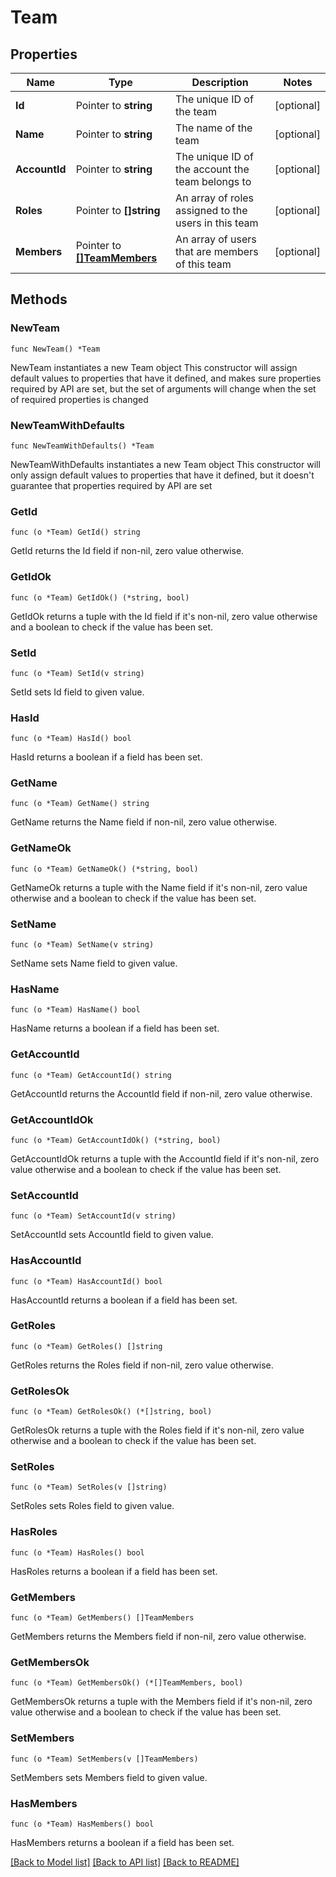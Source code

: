 # Team

## Properties

Name | Type | Description | Notes
------------ | ------------- | ------------- | -------------
**Id** | Pointer to **string** | The unique ID of the team | [optional] 
**Name** | Pointer to **string** | The name of the team | [optional] 
**AccountId** | Pointer to **string** | The unique ID of the account the team belongs to | [optional] 
**Roles** | Pointer to **[]string** | An array of roles assigned to the users in this team | [optional] 
**Members** | Pointer to [**[]TeamMembers**](TeamMembers.md) | An array of users that are members of this team | [optional] 

## Methods

### NewTeam

`func NewTeam() *Team`

NewTeam instantiates a new Team object
This constructor will assign default values to properties that have it defined,
and makes sure properties required by API are set, but the set of arguments
will change when the set of required properties is changed

### NewTeamWithDefaults

`func NewTeamWithDefaults() *Team`

NewTeamWithDefaults instantiates a new Team object
This constructor will only assign default values to properties that have it defined,
but it doesn't guarantee that properties required by API are set

### GetId

`func (o *Team) GetId() string`

GetId returns the Id field if non-nil, zero value otherwise.

### GetIdOk

`func (o *Team) GetIdOk() (*string, bool)`

GetIdOk returns a tuple with the Id field if it's non-nil, zero value otherwise
and a boolean to check if the value has been set.

### SetId

`func (o *Team) SetId(v string)`

SetId sets Id field to given value.

### HasId

`func (o *Team) HasId() bool`

HasId returns a boolean if a field has been set.

### GetName

`func (o *Team) GetName() string`

GetName returns the Name field if non-nil, zero value otherwise.

### GetNameOk

`func (o *Team) GetNameOk() (*string, bool)`

GetNameOk returns a tuple with the Name field if it's non-nil, zero value otherwise
and a boolean to check if the value has been set.

### SetName

`func (o *Team) SetName(v string)`

SetName sets Name field to given value.

### HasName

`func (o *Team) HasName() bool`

HasName returns a boolean if a field has been set.

### GetAccountId

`func (o *Team) GetAccountId() string`

GetAccountId returns the AccountId field if non-nil, zero value otherwise.

### GetAccountIdOk

`func (o *Team) GetAccountIdOk() (*string, bool)`

GetAccountIdOk returns a tuple with the AccountId field if it's non-nil, zero value otherwise
and a boolean to check if the value has been set.

### SetAccountId

`func (o *Team) SetAccountId(v string)`

SetAccountId sets AccountId field to given value.

### HasAccountId

`func (o *Team) HasAccountId() bool`

HasAccountId returns a boolean if a field has been set.

### GetRoles

`func (o *Team) GetRoles() []string`

GetRoles returns the Roles field if non-nil, zero value otherwise.

### GetRolesOk

`func (o *Team) GetRolesOk() (*[]string, bool)`

GetRolesOk returns a tuple with the Roles field if it's non-nil, zero value otherwise
and a boolean to check if the value has been set.

### SetRoles

`func (o *Team) SetRoles(v []string)`

SetRoles sets Roles field to given value.

### HasRoles

`func (o *Team) HasRoles() bool`

HasRoles returns a boolean if a field has been set.

### GetMembers

`func (o *Team) GetMembers() []TeamMembers`

GetMembers returns the Members field if non-nil, zero value otherwise.

### GetMembersOk

`func (o *Team) GetMembersOk() (*[]TeamMembers, bool)`

GetMembersOk returns a tuple with the Members field if it's non-nil, zero value otherwise
and a boolean to check if the value has been set.

### SetMembers

`func (o *Team) SetMembers(v []TeamMembers)`

SetMembers sets Members field to given value.

### HasMembers

`func (o *Team) HasMembers() bool`

HasMembers returns a boolean if a field has been set.


[[Back to Model list]](../README.md#documentation-for-models) [[Back to API list]](../README.md#documentation-for-api-endpoints) [[Back to README]](../README.md)



